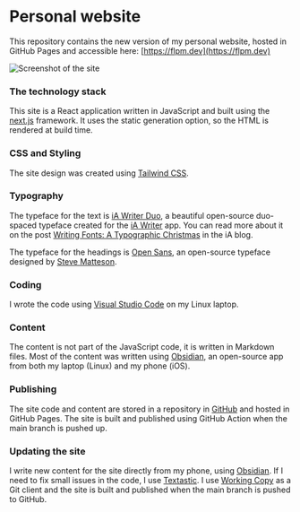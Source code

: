 # Personal website

This repository contains the new version of my personal website, hosted in GitHub Pages and accessible here: [https://flpm.dev](https://flpm.dev)

![Screenshot of the site](https://raw.githubusercontent.com/flpm/flpm.dev/main/screenshot.png)

### The technology stack

This site is a React application written in JavaScript and built using the [next.js](http://nextjs.org) framework. It uses the static generation option, so the HTML is rendered at build time. 

### CSS and Styling

The site design was created using [Tailwind CSS](https://tailwindcss.com).

### Typography

The typeface for the text is [iA Writer Duo](https://github.com/iaolo/iA-Fonts/tree/master/iA%20Writer%20Duo), a beautiful open-source duo-spaced typeface created for the [iA Writer](https://ia.net/) app. You can read more about it on the post [Writing Fonts: A Typographic Christmas](https://ia.net/topics/a-typographic-christmas) in the iA blog.

The typeface for the headings is [Open Sans](https://github.com/googlefonts/opensans), an open-source typeface designed by [Steve Matteson](https://mattesontypographics.com/).

### Coding

I wrote the code using [Visual Studio Code](https://code.visualstudio.com/) on my Linux laptop.

### Content

The content is not part of the JavaScript code, it is written in Markdown files. Most of the content was written using [Obsidian](https://obsidian.md/), an open-source app from both my laptop (Linux) and my phone (iOS).

### Publishing

The site code and content are stored in a repository in [GitHub](http://github.com) and hosted in GitHub Pages. The site is built and published using GitHub Action when the main branch is pushed up.

### Updating the site

I write new content for the site directly from my phone, using [Obsidian](https://obsidian.md/). If I need to fix small issues in the code, I use [Textastic](https://www.textasticapp.com/). I use [Working Copy](https://workingcopyapp.com/) as a Git client and the site is built and published when the main branch is pushed to GitHub.
